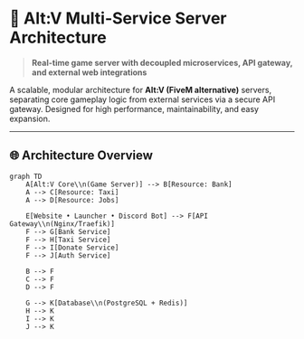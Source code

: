 # 🚀 Alt:V Multi-Service Server Architecture

> **Real-time game server with decoupled microservices, API gateway, and external web integrations**

A scalable, modular architecture for **Alt:V (FiveM alternative)** servers, separating core gameplay logic from external services via a secure API gateway. Designed for high performance, maintainability, and easy expansion.

---

## 🌐 Architecture Overview

```mermaid
graph TD
    A[Alt:V Core\\n(Game Server)] --> B[Resource: Bank]
    A --> C[Resource: Taxi]
    A --> D[Resource: Jobs]

    E[Website • Launcher • Discord Bot] --> F[API Gateway\\n(Nginx/Traefik)]
    F --> G[Bank Service]
    F --> H[Taxi Service]
    F --> I[Donate Service]
    F --> J[Auth Service]

    B --> F
    C --> F
    D --> F

    G --> K[Database\\n(PostgreSQL + Redis)]
    H --> K
    I --> K
    J --> K
